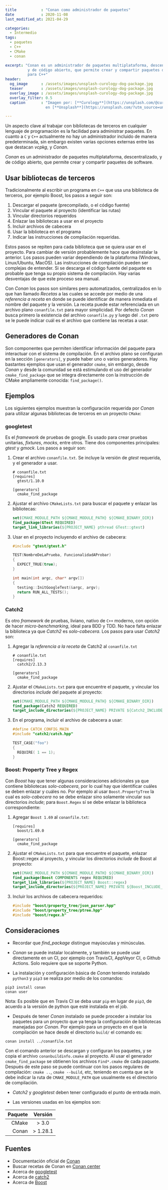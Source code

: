 ```yaml
---
title           : "Conan como administrador de paquetes"
date            : 2020-11-08
last_modified_at: 2021-04-29

categories:
  - Intermedio
tags:
  - paquetes
  - C++
  - CMake
  - conan

excerpt: "Conan es un administrador de paquetes multiplataforma, descentralizado, 
          y de código abierto, que permite crear y compartir paquetes de software 
          para C++"
header:
  og_image      : /assets/images/unsplash-curology-dog-package.jpg
  teaser        : /assets/images/unsplash-curology-dog-package.jpg
  overlay_image : /assets/images/unsplash-curology-dog-package.jpg
  overlay_filter: 0.5
  caption       : "Imagen por: [**Curology**](https://unsplash.com/@curology?utm_source=unsplash) 
                  en [**Unsplash**](https://unsplash.com/?utm_source=unsplash)"

---
```


Un aspecto clave al trabajar con bibliotecas de terceros en cualquier lenguaje
de programación es la facilidad para administrar paquetes. En cuanto a `C`
y `C++` actualmente no hay un administrador incluido de manera predeterminada,
sin embargo existen varias opciones externas entre las que destacan
_vcpkg_, y _Conan_.

_Conan_ es un administrador de paquetes multiplataforma, descentralizado, y de
código abierto, que permite crear y compartir paquetes de software.

## Usar bibliotecas de terceros

Tradicionalmente al escribir un programa en `C++` que usa una biblioteca de
terceros, por ejemplo Boost, los pasos a seguir son:

1. Descargar el paquete (precompilado, o el código fuente)
2. Vincular el paquete al proyecto (identificar las rutas)
3. Vincular directorios requeridos
4. Enlazar las bibliotecas a usar en el proyecto
5. Incluir archivos de cabecera
6. Usar la biblioteca en el programa
7. Indicar las instrucciones de compilación requeridas.

Estos pasos se repiten para cada biblioteca que se quiera usar en el proyecto.
Para cambiar de versión probablemente hace que desinstalar la anterior. Los
pasos pueden variar dependiendo de la plataforma (Windows, Linux/Ubuntu, MacOS).
Las instrucciones de compilación pueden ser complejas de entender. Si se 
descarga el código fuente del paquete es probable que tenga su propio sistema
de compilación. Hay varias desventajas de que este proceso sea manual.

Con _Conan_ los pasos son similares pero automatizados, centralizados en lo que
han llamado *Recetas* a las cuales se accede por medio de una *referencia a
receta* en donde se puede identificar de manera inmediata el nombre del paquete
y la versión. La receta puede estar referenciada en un archivo
plano `conanfile.txt` para mayor simplicidad. Por defecto _Conan_ busca primero
la existencia del archivo `conanfile.py` y luego del `.txt` pero se le puede
indicar cuál es el archivo que contiene las recetas a usar.

## Generadores de Conan

Son componentes que permiten identificar información del paquete para 
interactuar con el sistema de compilación. En el archivo plano se configuran
en la sección `[generators]`, y puede haber uno o varios generadores. 
Hay bastantes ejemplos que usan el generador `cmake`, sin embargo, desde _Conan_
y desde la comunidad se está estimulando el uso del generador 
`cmake_find_package` que se integra directamente con la instrucción de CMake 
ampliamente conocida: `find_package()`.


## Ejemplos

Los siguientes ejemplos muestran la configuración requerida por _Conan_
para utilizar algunas bibliotecas de terceros en un proyecto `CMake`:

### googletest

Es el _framework_ de pruebas de google. Es usado para crear pruebas unitarias, 
_fixtures_, _mocks_, entre otros. Tiene dos componentes principales: _gtest_ y 
_gmock_. Los pasos a seguir son:

1. Crear el archivo `conanfile.txt`. Se incluye la versión de _gtest_ requerida,
   y el generador a usar.  

    ```text
    # conanfile.txt
    [requires]
      gtest/1.10.0
    
    [generators]
      cmake_find_package
    ```

2. Ajustar el archivo `CMakeLists.txt` para buscar el paquete y enlazar las
   bibliotecas:

     ```cmake
    set(CMAKE_MODULE_PATH ${CMAKE_MODULE_PATH} ${CMAKE_BINARY_DIR})
    find_package(GTest REQUIRED)
    target_link_libraries(${PROJECT_NAME} pthread GTest::gtest)
     ```

3. Usar en el proyecto incluyendo el archivo de cabecera:  

    ```c++
    #include "gtest/gtest.h"
    
    TEST(NombreDeLaPrueba, FuncionalidadAProbar)
    {
      EXPECT_TRUE(true);
    }
    
    int main(int argc, char* argv[])
    {
      testing::InitGoogleTest(&argc, argv);
      return RUN_ALL_TESTS();
    }
    ```

### Catch2

Es otro _framework_ de pruebas, liviano, nativo de `C++` moderno, con opción de
hacer _micro-benchmarking_, ideal para BDD y TDD. No hace falta enlazar la
biblioteca ya que _Catch2_ es _solo-cabecera_. Los pasos para usar _Catch2_ son:

1. Agregar la *referencia a la receta* de Catch2 al `conanfile.txt`
    
    ```text
    # conanfile.txt
    [requires]
      catch2/2.13.3
    
    [generators]
      cmake_find_package
    ```

2. Ajustar el `CMakeLists.txt` para que encuentre el paquete, y vincular los
   directorios _include_ del paquete al proyecto:
    
    ```cmake
    set(CMAKE_MODULE_PATH ${CMAKE_MODULE_PATH} ${CMAKE_BINARY_DIR})
    find_package(Catch2 REQUIRED)
    target_include_directories(${PROJECT_NAME} PRIVATE ${Catch2_INCLUDE_DIRS})
    ```

3. En el programa, incluir el archivo de cabecera a usar:  

    ```c++
    #define CATCH_CONFIG_MAIN
    #include "catch2/catch.hpp"
    
    TEST_CASE("foo")
    {
      REQUIRE( 1 == 1);
    }
    ```

### Boost: Property Tree y Regex

Con _Boost_ hay que tener algunas consideraciones adicionales ya que contiene
bibliotecas _solo-cabecera_, por lo cual hay que identificar cuáles se deben
enlazar y cuáles no. Por ejemplo al usar `Boost.PropertyTree` la cual es
_solo-cabecera_ no se debe enlazar sino solamente vincular sus directorios
_include_; para `Boost.Regex` sí se debe enlazar la biblioteca correspondiente:

1. Agregar `Boost 1.69` al `conanfile.txt`:

    ```text
    [requires]
      boost/1.69.0
    
    [generators]
      cmake_find_package
    ```

2. Ajustar el `CMakeLists.txt` para que encuentre el paquete, enlazar
   Boost::regex al proyecto, y vincular los directorios _include_ de Boost
   al proyecto:

    ```cmake
    set(CMAKE_MODULE_PATH ${CMAKE_MODULE_PATH} ${CMAKE_BINARY_DIR})
    find_package(Boost COMPONENTS regex REQUIRED)
    target_link_libraries(${PROJECT_NAME} Boost::regex)
    target_include_directories(${PROJECT_NAME} PRIVATE ${Boost_INCLUDE_DIRS})
    ```

3. Incluir los archivos de cabecera requeridos:

    ```c++
    #include "boost/property_tree/json_parser.hpp"
    #include "boost/property_tree/ptree.hpp"
    #include "boost/regex.h"
    ``` 

## Consideraciones

* Recordar que _find_package_ distingue mayúsculas y minúsculas.
  
* _Conan_ se puede instalar localmente, y también se puede usar directamente en
  un CI, por ejemplo con TravisCI, AppVeyor CI, o Github Actions. Solo requiere
  que se soporte Python.

* La instalación y configuración básica de _Conan_ teniendo instalado
  `python3` y `pip3` se realiza por medio de los comandos:

```shell
pip3 install conan 
conan user
```

  Nota: Es posible que en Travis CI se deba usar `pip` en lugar de `pip3`, de
  acuerdo a la versión de python que esté instalada en el job.

* Después de tener _Conan_ instalado se puede proceder a instalar los paquetes
  para un proyecto que ya tenga la configuración de bibliotecas manejadas por
  _Conan_. Por ejemplo para un proyecto en el que la compilación se hace desde
  el directorio `build/` el comando es:

```shell
conan install ../conanfile.txt
```

Con el comando anterior se descargan y configuran los paquetes, y se copia el
archivo `conanbuildinfo.cmake` al proyecto. Al usar el generador
`cmake_find_package` se obtienen los archivos `Find*.cmake` de cada paquete.
Después de este paso se puede continuar con los pasos regulares de
compilación: `cmake ..`, `cmake --build`, etc, teniendo en cuenta que se le debe
indicar la ruta de `CMAKE_MODULE_PATH` que usualmente es el directorio de
compilación.

* _Catch2_ y _googletest_ deben tener configurado el punto de entrada _main_.

* Las versiones usadas en los ejemplos son:

| Paquete |  Versión  |
|--------:|:---------:|
|   CMake |  \> 3.0   |
|   Conan | \> 1.28.1 |


## Fuentes

- Documentación oficial de [Conan](https://docs.conan.io/en/latest/)
- Buscar recetas de Conan en [Conan center](https://conan.io/center/)
- Acerca de [googletest](https://github.com/google/googletest)
- Acerca de [catch2](https://github.com/catchorg/Catch2)
- Acerca de [Boost](https://www.boost.org/doc/libs/)
